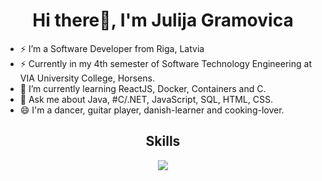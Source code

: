 <h1 align="center"> Hi there👋, I'm Julija Gramovica</h1>

- ⚡ I’m a Software Developer from Riga, Latvia
- ⚡ Currently in my 4th semester of Software Technology Engineering at VIA University College, Horsens.
- 🌱 I’m currently learning ReactJS, Docker, Containers and C.
- 💬 Ask me about Java, #C/.NET, JavaScript, SQL, HTML, CSS.
- 😄 I'm a dancer, guitar player, danish-learner and cooking-lover.

<h2 align= "center">Skills</h2>

<p align="center">
  <a href="https://skillicons.dev">
    <img src="https://skillicons.dev/icons?i=java,spring,cs,dotnet,js,react,html,css,figma&theme=dark" />
  </a>
</p>
<!--
**gramovi4a/gramovi4a** is a ✨ _special_ ✨ repository because its `README.md` (this file) appears on your GitHub profile.

Here are some ideas to get you started:

- 🔭 I’m currently working on ...

- 👯 I’m looking to collaborate on ...
- 🤔 I’m looking for help with ...
- 💬 Ask me about ...
- 📫 How to reach me: ...
- 😄 Pronouns: ...
-  Fun fact: ...
-->
